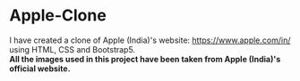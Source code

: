 # Apple-Clone
I have created a clone of Apple (India)'s website: https://www.apple.com/in/ using HTML, CSS and Bootstrap5. \
**All the images used in this project have been taken from Apple (India)'s official website.**

